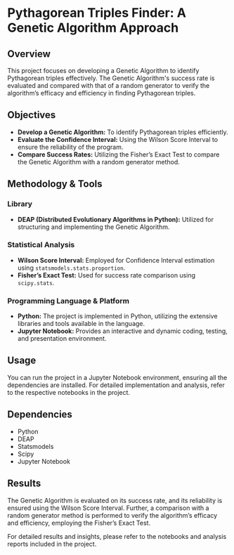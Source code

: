 # Pythagorean Triples Finder: A Genetic Algorithm Approach

## Overview
This project focuses on developing a Genetic Algorithm to identify Pythagorean triples effectively. The Genetic Algorithm's success rate is evaluated and compared with that of a random generator to verify the algorithm’s efficacy and efficiency in finding Pythagorean triples.

## Objectives
- **Develop a Genetic Algorithm:** To identify Pythagorean triples efficiently.
- **Evaluate the Confidence Interval:** Using the Wilson Score Interval to ensure the reliability of the program.
- **Compare Success Rates:** Utilizing the Fisher’s Exact Test to compare the Genetic Algorithm with a random generator method.

## Methodology & Tools

### Library
- **DEAP (Distributed Evolutionary Algorithms in Python):** Utilized for structuring and implementing the Genetic Algorithm.

### Statistical Analysis
- **Wilson Score Interval:** Employed for Confidence Interval estimation using `statsmodels.stats.proportion`.
- **Fisher’s Exact Test:** Used for success rate comparison using `scipy.stats`.

### Programming Language & Platform
- **Python:** The project is implemented in Python, utilizing the extensive libraries and tools available in the language.
- **Jupyter Notebook:** Provides an interactive and dynamic coding, testing, and presentation environment.

## Usage

You can run the project in a Jupyter Notebook environment, ensuring all the dependencies are installed. For detailed implementation and analysis, refer to the respective notebooks in the project.

## Dependencies
- Python
- DEAP
- Statsmodels
- Scipy
- Jupyter Notebook

## Results
The Genetic Algorithm is evaluated on its success rate, and its reliability is ensured using the Wilson Score Interval. Further, a comparison with a random generator method is performed to verify the algorithm’s efficacy and efficiency, employing the Fisher’s Exact Test.

For detailed results and insights, please refer to the notebooks and analysis reports included in the project.

